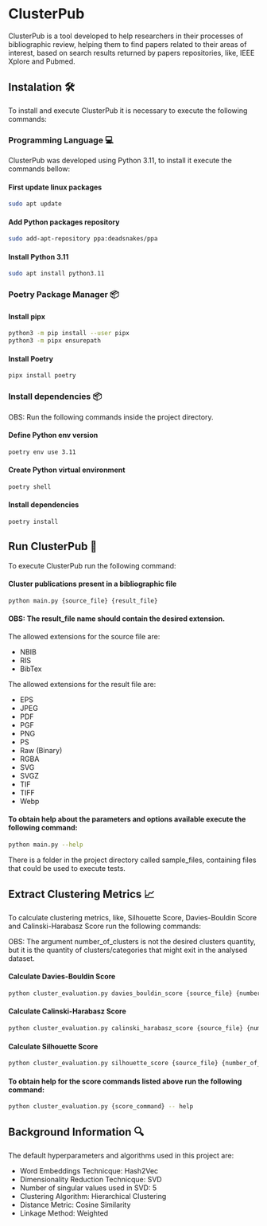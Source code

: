 # ClusterPub

ClusterPub is a tool developed to help researchers in their processes of bibliographic review, 
helping them to find papers related to their areas of interest,
based on search results returned by papers repositories, like, IEEE Xplore and Pubmed.

## Instalation 🛠

To install and execute ClusterPub it is necessary to execute the following commands:

### Programming Language 💻

ClusterPub was developed using Python 3.11, to install it execute the commands bellow:

#### First update linux packages

```bash Python installation command
sudo apt update
```

#### Add Python packages repository
```bash Python installation command
sudo add-apt-repository ppa:deadsnakes/ppa
```

#### Install Python 3.11
```bash Python installation command
sudo apt install python3.11
```


### Poetry Package Manager 📦

#### Install pipx
```bash Python installation command
python3 -m pip install --user pipx
python3 -m pipx ensurepath
```

#### Install Poetry
```bash Python installation command
pipx install poetry
```


### Install dependencies 📦

OBS: Run the following commands inside the project directory.

#### Define Python env version
```bash Python installation command
poetry env use 3.11
```

#### Create Python virtual environment
```bash Python installation command
poetry shell
```

#### Install dependencies
```bash Python installation command
poetry install
```

## Run ClusterPub 🚀

To execute ClusterPub run the following command:

#### Cluster publications present in a bibliographic file
```bash Python installation command
python main.py {source_file} {result_file}
```

#### OBS: The result_file name should contain the desired extension.

The allowed extensions for the source file are:

- NBIB
- RIS
- BibTex

The allowed extensions for the result file are:

- EPS
- JPEG
- PDF
- PGF
- PNG
- PS
- Raw (Binary)
- RGBA
- SVG
- SVGZ
- TIF
- TIFF
- Webp


#### To obtain help about the parameters and options available execute the following command:
```bash Python installation command
python main.py --help
```

There is a folder in the project directory called sample_files, containing files that could be used to execute tests.

## Extract Clustering Metrics  📈

To calculate clustering metrics, like, Silhouette Score, Davies-Bouldin Score and Calinski-Harabasz Score run the following commands:

OBS: The argument number_of_clusters is not the desired clusters quantity,
but it is the quantity of clusters/categories that might exit in the analysed dataset.

#### Calculate Davies-Bouldin Score
```bash Python installation command
python cluster_evaluation.py davies_bouldin_score {source_file} {number_of_clusters}
```

#### Calculate Calinski-Harabasz Score
```bash Python installation command
python cluster_evaluation.py calinski_harabasz_score {source_file} {number_of_clusters}
```

#### Calculate Silhouette Score
```bash Python installation command
python cluster_evaluation.py silhouette_score {source_file} {number_of_clusters} --distance-metric={distance_metric}
```

#### To obtain help for the score commands listed above run the following command:
```bash Python installation command
python cluster_evaluation.py {score_command} -- help
```

## Background Information 🔍

The default hyperparameters and algorithms used in this project are:

- Word Embeddings Technicque: Hash2Vec
- Dimensionality Reduction Technicque: SVD
- Number of singular values used in SVD: 5
- Clustering Algorithm: Hierarchical Clustering
- Distance Metric: Cosine Similarity
- Linkage Method: Weighted